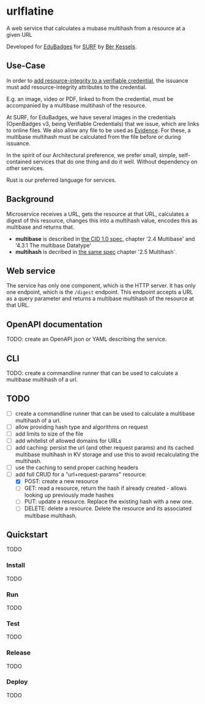 # urlflatine

A web service that calculates a mubase multihash from a resource at a given URL

Developed for [EduBadges](https://edubadges.nl) for [SURF](https://www.surf.nl) by [Bèr Kessels](https://berk.es).

## Use-Case

In order to [add resource-integrity to a verifiable credential](https://www.w3.org/TR/vc-data-integrity/#resource-integrity), the issuance must add resource-integrity attributes to the credential.

E.g. an image, video or PDF, linked to from the credential, must be accompanied by a multibase multihash of the resource. 

At SURF, for EduBadges, we have several images in the credentials (OpenBadges v3, being Verifiable Credentials) that we issue, which are links to online files. We also allow any file to be used as [Evidence](https://www.w3.org/TR/vc-data-model-2.0/#evidence). For these, a multibase multihash must be calculated from the file before or during issuance.

In the spirit of our Architectural preference, we prefer small, simple, self-contained services that do one thing and do it well. Without dependency on other services.

Rust is our preferred language for services.

## Background

Microservice receives a URL, gets the resource at that URL, calculates a digest
of this resource, changes this into a multihash value, encodes this as multibase
and returns that.

* **multibase** is described in [the CID 1.0 spec](https://www.w3.org/TR/cid-1.0/#multibase-0), chapter '2.4 Multibase' and '4.3.1 The multibase Datatype'
* **multihash** is decribed in [the same spec](https://www.w3.org/TR/cid-1.0/#multihash) chapter '2.5 Multihash`.

## Web service

The service has only one component, which is the HTTP server. It has only one endpoint, which is the `/digest` endpoint. This endpoint accepts a URL as a query parameter and returns a multibase multihash of the resource at that URL.

## OpenAPI documentation

TODO: create an OpenAPI json or YAML describing the service.

## CLI

TODO: create a commandline runner that can be used to calculate a multibase multihash of a url.

## TODO

- [ ] create a commandline runner that can be used to calculate a multibase multihash of a url.
- [ ] allow providing hash type and algorithms on request
- [ ] add limits to size of the file
- [ ] add whitelist of allowed domains for URLs
- [ ] add caching: persist the url (and other request params) and its cached multibase multihash in KV storage and use this to avoid recalculating the multihash.
- [ ] use the caching to send proper caching headers
- [ ] add full CRUD for a "url+request-params" resource:
  - [x] POST: create a new resource
  - [ ] GET: read a resource, return the hash if already created - allows looking up previously made hashes
  - [ ] PUT: update a resource. Replace the existing hash with a new one.
  - [ ] DELETE: delete a resource. Delete the resource and its associated multibase multihash.

## Quickstart

TODO

### Install

TODO

### Run

TODO

### Test

TODO

### Release

TODO

### Deploy

TODO